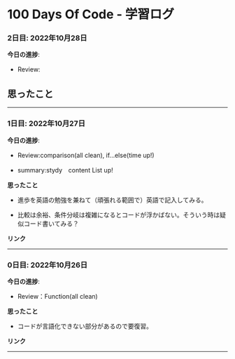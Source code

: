 # 100 Days Of Code - 学習ログ



### 2日目: 2022年10月28日

**今日の進捗**:  
- Review:　  
 
  
**思ったこと**  
- 


  
***


### 1日目: 2022年10月27日

**今日の進捗**:  
- Review:comparison(all clean), if...else(time up!)　　  

- summary:stydy　content List up!　　  
  
**思ったこと**  
- 進歩を英語の勉強を兼ねて（頑張れる範囲で）英語で記入してみる。

- 比較は余裕、条件分岐は複雑になるとコードが浮かばない。そういう時は疑似コード書いてみる？ 
  
**リンク**
  
***
  
  
### 0日目: 2022年10月26日

**今日の進捗**:  
- Review：Function(all clean)  
  
**思ったこと**  
- コードが言語化できない部分があるので要復習。  
  
**リンク**

***
